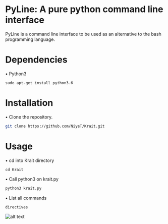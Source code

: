 # PyLine: A pure python command line interface

PyLine is a command line interface to be used as an alternative to the bash programming language.

# Dependencies

 • Python3
 ````
 sudo apt-get install python3.6
 ````

# Installation

• Clone the repository.

````sh
git clone https://github.com/NiyeT/Krait.git
````

# Usage

• cd into Krait directory
````
cd Krait
````

• Call python3 on krait.py
````sh
python3 krait.py
````

• List all commands
````sh
directives
````
![alt text](https://i.imgur.com/h53eImU.png)
